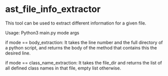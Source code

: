 # ast_file_info_extractor

This tool can be used to extract different information for a given file.


Usage: Python3 main.py mode args

if mode == body_extraction:
    It takes the line number and the full directory of a python script, and returns the body of the method that contains this the desired line.

if mode == class_name_extraction:
    It takes the file_dir and returns the list of all defined class names in that file, empty list otherwise.

